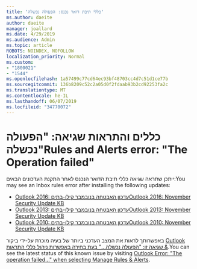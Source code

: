 ```yaml
---
title: 'כללי תיבת דואר נכנס: הפעולה נכשלה'
ms.author: daeite
author: daeite
manager: joallard
ms.date: 4/29/2019
ms.audience: Admin
ms.topic: article
ROBOTS: NOINDEX, NOFOLLOW
localization_priority: Normal
ms.custom:
- "1800021"
- "1544"
ms.openlocfilehash: 1a57499c77cd64ec93bf48703cc4d7c51d1ce77b
ms.sourcegitcommit: 136b8209c52c2a05d0f2fdaab93b2cd92253fa2c
ms.translationtype: MT
ms.contentlocale: he-IL
ms.lasthandoff: 06/07/2019
ms.locfileid: "34770072"
---
```

# <a name="rules-and-alerts-error-the-operation-failed"></a><span data-ttu-id="5e54d-102">כללים והתראות שגיאה: "הפעולה נכשלה"</span><span class="sxs-lookup"><span data-stu-id="5e54d-102">Rules and Alerts error: "The Operation failed"</span></span>

<span data-ttu-id="5e54d-103">ייתכן שתראה שגיאה כללי תיבת הדואר הנכנס לאחר התקנת העדכונים הבאים:</span><span class="sxs-lookup"><span data-stu-id="5e54d-103">You may see an Inbox rules error after installing the following updates:</span></span>
- [<span data-ttu-id="5e54d-104">Outlook 2016: עדכון האבטחה בנובמבר קילו-בתים</span><span class="sxs-lookup"><span data-stu-id="5e54d-104">Outlook 2016: November Security Update KB</span></span>](https://support.microsoft.com/help/4461506)
- [<span data-ttu-id="5e54d-105">Outlook 2013: עדכון האבטחה בנובמבר קילו-בתים</span><span class="sxs-lookup"><span data-stu-id="5e54d-105">Outlook 2013: November Security Update KB</span></span>](https://support.microsoft.com/help/4461486)
- [<span data-ttu-id="5e54d-106">Outlook 2010: עדכון האבטחה בנובמבר קילו-בתים</span><span class="sxs-lookup"><span data-stu-id="5e54d-106">Outlook 2010: November Security Update KB</span></span>](https://support.microsoft.com/help/4461585) 

<span data-ttu-id="5e54d-107">באפשרותך לראות את המצב העדכני ביותר של בעיה מוכרת על-ידי ביקור [Outlook שגיאה זו: "הפעולה נכשלה..." בעת בחירה באפשרות ניהול כללי התראות &](https://support.office.com/article/Outlook-Error-The-operation-failed-when-selecting-Manage-Rules-Alerts-64b6ff77-98c2-4564-9cbf-25bd8e17fb8b%20).</span><span class="sxs-lookup"><span data-stu-id="5e54d-107">You can see the latest status of this known issue by visiting [Outlook Error: "The operation failed..." when selecting Manage Rules & Alerts](https://support.office.com/article/Outlook-Error-The-operation-failed-when-selecting-Manage-Rules-Alerts-64b6ff77-98c2-4564-9cbf-25bd8e17fb8b%20).</span></span>